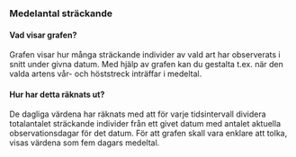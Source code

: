 ### **Medelantal sträckande**

#### Vad visar grafen?

Grafen visar hur många sträckande individer av vald art har observerats i snitt under givna datum.  Med hjälp av grafen kan du gestalta t.ex. när den valda artens vår- och höststreck inträffar i medeltal.

#### Hur har detta räknats ut?

De dagliga värdena har räknats med att för varje tidsintervall dividera totalantalet sträckande individer från ett givet datum med antalet aktuella observationsdagar för det datum. För att grafen skall vara enklare att tolka, visas värdena som fem dagars medeltal.